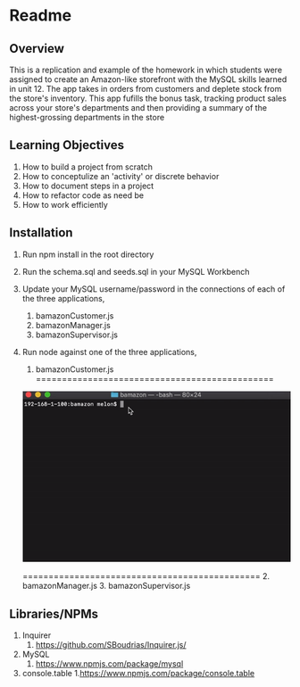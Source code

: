 # Readme

## Overview

This is a replication and example of the homework in which students were assigned to create an Amazon-like storefront with the MySQL skills learned in unit 12. The app takes in orders from customers and deplete stock from the store's inventory. This app fufills the bonus task, tracking product sales across your store's departments and then providing a summary of the highest-grossing departments in the store

## Learning Objectives

1. How to build a project from scratch
2. How to conceptulize an 'activity' or discrete behavior
3. How to document steps in a project
4. How to refactor code as need be
5. How to work efficiently

## Installation

1. Run npm install in the root directory
2. Run the schema.sql and seeds.sql in your MySQL Workbench
3. Update your MySQL username/password in the connections of each of the three applications,
    1. bamazonCustomer.js
    2. bamazonManager.js
    3. bamazonSupervisor.js
4. Run node against one of the three applications, 
    1. bamazonCustomer.js
    ==============================================
    
    ![BamazonCustomer](https://github.com/melonek/bamazon/blob/master/gifs/bamazonCustomerGif.gif?raw=true)
    
    ==============================================
    2. bamazonManager.js
    3. bamazonSupervisor.js

## Libraries/NPMs

1. Inquirer
    1. https://github.com/SBoudrias/Inquirer.js/
2. MySQL
    1. https://www.npmjs.com/package/mysql
3. console.table
    1.https://www.npmjs.com/package/console.table
